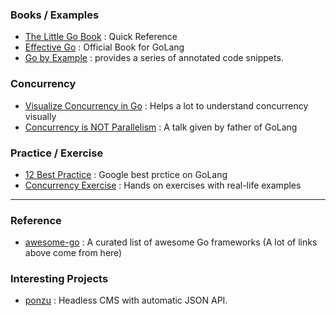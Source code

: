 ### Books / Examples

* [The Little Go Book](http://openmymind.net/The-Little-Go-Book/) : Quick Reference
* [Effective Go](https://golang.org/doc/effective_go.html#introduction) : Official Book for GoLang
* [Go by Example](https://gobyexample.com/) : provides a series of annotated code snippets.

### Concurrency

* [Visualize Concurrency in Go](http://divan.github.io/posts/go_concurrency_visualize/) : Helps a lot to understand concurrency visually
* [Concurrency is NOT Parallelism](https://vimeo.com/49718712) : A talk given by father of GoLang

### Practice / Exercise

* [12 Best Practice](https://talks.golang.org/2013/bestpractices.slide#1) : Google best prctice on GoLang
* [Concurrency Exercise](https://github.com/mindworker/go-concurrency-exercises) : Hands on exercises with real-life examples

---

### Reference

* [awesome-go](https://github.com/avelino/awesome-go) : A curated list of awesome Go frameworks (A lot of links above come from here)

### Interesting Projects

* [ponzu](https://github.com/ponzu-cms/ponzu) : Headless CMS with automatic JSON API.
